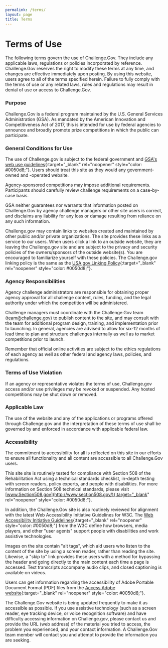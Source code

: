 ```yaml
---
permalink: /terms/
layout: page
title: Terms
---
```


# Terms of Use

The following terms govern the use of Challenge.Gov. They include any applicable laws, regulations or policies incorporated by reference. Challenge.Gov reserves the right to modify these terms at any time, and changes are effective immediately upon posting. By using this website, users agree to all of the terms specified herein. Failure to fully comply with the terms of use or any related laws, rules and regulations may result in denial of use or access to Challenge.Gov.

### Purpose

Challenge.Gov is a federal program maintained by the U.S. General Services Administration (GSA). As mandated by the American Innovation and Competitiveness Act of 2017, this is intended for use by federal agencies to announce and broadly promote prize competitions in which the public can participate. 

### General Conditions for Use

The use of Challenge.gov is subject to the federal government and [GSA's web use guidelines](https://www.gsa.gov/using-the-gsagov-website){:target="_blank" rel="noopener" style="color: #0050d8;"}. Users should treat this site as they would any government-owned and -operated website.

Agency-sponsored competitions may impose additional requirements. Participants should carefully review challenge requirements on a case-by-case basis.

GSA neither guarantees nor warrants that information posted on Challenge.Gov by agency challenge managers or other site users is correct, and disclaims any liability for any loss or damage resulting from reliance on any such information.

Challenge.gov may contain links to websites created and maintained by other public and/or private organizations. The site provides these links as a service to our users. When users click a link to an outside website, they are leaving the Challenge.gov site and are subject to the privacy and security policies of the owners/sponsors of the outside website(s). You are encouraged to familiarize yourself with these policies. The Challenge.gov linking policy is the same as the [USA.gov Linking Policy](https://www.usa.gov/linking-policy){:target="_blank" rel="noopener" style="color: #0050d8;"}.

### Agency Responsibilities

Agency challenge administrators are responsible for obtaining proper agency approval for all challenge content, rules, funding, and the legal authority under which the competition will be administered.

Challenge managers must coordinate with the Challenge.Gov team (<a href="mailto:team@challenge.gov" style="color: #0050d8;">team@challenge.gov</a>) to publish content to the site, and may consult with the team for additional program design, training, and implementation prior to launching. In general, agencies are advised to allow for six-12 months of lead time to plan and structure challenges internally as well as to market competitions prior to launch. 

Remember that official online activities are subject to the ethics regulations of each agency as well as other federal and agency laws, policies, and regulations.

### Terms of Use Violation

If an agency or representative violates the terms of use, Challenge.gov access and/or use privileges may be revoked or suspended. Any hosted competitions may be shut down or removed.

### Applicable Law

The use of the website and any of the applications or programs offered through Challenge.gov and the interpretation of these terms of use shall be governed by and enforced in accordance with applicable federal law.

### Accessibility

The commitment to accessibility for all is reflected on this site in our efforts to ensure all functionality and all content are accessible to all Challenge.Gov users.

This site site is routinely tested for compliance with Section 508 of the Rehabilitation Act using a technical standards checklist, in-depth testing with screen readers, policy experts, and people with disabilities. For more information on Section 508 technical standards, please visit [www.Section508.gov](http://www.section508.gov/){:target="_blank" rel="noopener" style="color: #0050d8;"}.

In addition, the Challenge.Gov site is also routinely reviewed for alignment with the latest Web Accessibility Initiative Guidelines for W3C. The [Web Accessibility Initiative Guidelines](https://www.w3.org/WAI/){:target="_blank" rel="noopener" style="color: #0050d8;"} from the W3C define how browsers, media players, and other "user agents" support people with disabilities and work assistive technologies.

Images on the site contain "alt tags", which aid users who listen to the content of the site by using a screen reader, rather than reading the site. Likewise, a "skip to" link provides these users with a method for bypassing the header and going directly to the main content each time a page is accessed. Text transcripts accompany audio clips, and closed captioning is available on videos.

Users can get information regarding the accessibility of Adobe Portable Document Format (PDF) files from the [Access Adobe website](https://www.adobe.com/accessibility.html){:target="_blank" rel="noopener" style="color: #0050d8;"}.

The Challenge.Gov website is being updated frequently to make it as accessible as possible. If you use assistive technology (such as a screen reader, eye tracking device, or voice recognition software) and have difficulty accessing information on Challenge.gov, please contact us and provide the URL (web address) of the material you tried to access, the problem you experienced, and your contact information. A Challenge.Gov team member will contact you and attempt to provide the information you are seeking.
